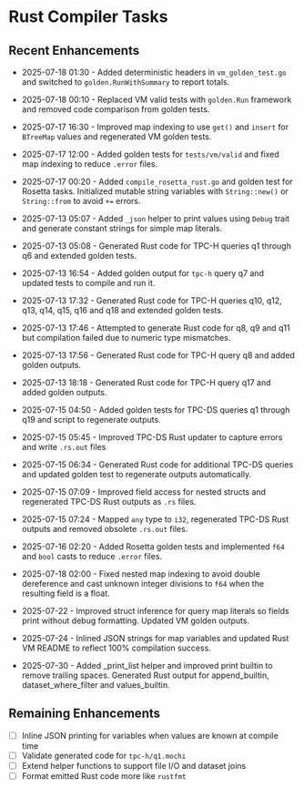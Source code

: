 # Rust Compiler Tasks

## Recent Enhancements
- 2025-07-18 01:30 - Added deterministic headers in `vm_golden_test.go` and
  switched to `golden.RunWithSummary` to report totals.
- 2025-07-18 00:10 - Replaced VM valid tests with `golden.Run` framework and
  removed code comparison from golden tests.
- 2025-07-17 16:30 - Improved map indexing to use `get()` and `insert` for
  `BTreeMap` values and regenerated VM golden tests.
- 2025-07-17 12:00 - Added golden tests for `tests/vm/valid` and fixed map indexing to reduce `.error` files.
- 2025-07-17 00:20 - Added `compile_rosetta_rust.go` and golden test for Rosetta tasks. Initialized mutable
  string variables with `String::new()` or `String::from` to avoid `+=` errors.
- 2025-07-13 05:07 - Added `_json` helper to print values using `Debug` trait and generate constant strings for simple map literals.
- 2025-07-13 05:08 - Generated Rust code for TPC-H queries q1 through q6 and extended golden tests.
- 2025-07-13 16:54 - Added golden output for `tpc-h` query q7 and updated tests to compile and run it.
- 2025-07-13 17:32 - Generated Rust code for TPC-H queries q10, q12, q13, q14, q15, q16 and q18 and extended golden tests.
- 2025-07-13 17:46 - Attempted to generate Rust code for q8, q9 and q11 but compilation failed due to numeric type mismatches.
- 2025-07-13 17:56 - Generated Rust code for TPC-H query q8 and added golden outputs.
- 2025-07-13 18:18 - Generated Rust code for TPC-H query q17 and added golden outputs.
- 2025-07-15 04:50 - Added golden tests for TPC-DS queries q1 through q19 and script to regenerate outputs.
- 2025-07-15 05:45 - Improved TPC-DS Rust updater to capture errors and write `.rs.out` files
- 2025-07-15 06:34 - Generated Rust code for additional TPC-DS queries and updated golden test to regenerate outputs automatically.
- 2025-07-15 07:09 - Improved field access for nested structs and regenerated TPC-DS Rust outputs as `.rs` files.
- 2025-07-15 07:24 - Mapped `any` type to `i32`, regenerated TPC-DS Rust outputs and removed obsolete `.rs.out` files.
- 2025-07-16 02:20 - Added Rosetta golden tests and implemented `f64` and `bool` casts to reduce `.error` files.
- 2025-07-18 02:00 - Fixed nested map indexing to avoid double dereference and
  cast unknown integer divisions to `f64` when the resulting field is a float.
- 2025-07-22 - Improved struct inference for query map literals so fields print
  without debug formatting. Updated VM golden outputs.
- 2025-07-24 - Inlined JSON strings for map variables and updated Rust VM README
  to reflect 100% compilation success.

- 2025-07-30 - Added _print_list helper and improved print builtin to remove trailing spaces. Generated Rust output for append_builtin, dataset_where_filter and values_builtin.
## Remaining Enhancements
- [ ] Inline JSON printing for variables when values are known at compile time
- [ ] Validate generated code for `tpc-h/q1.mochi`
- [ ] Extend helper functions to support file I/O and dataset joins
- [ ] Format emitted Rust code more like `rustfmt`
